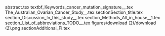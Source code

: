 abstract.tex
textbf_Keywords_cancer_mutation_signature__.tex
The_Australian_Ovarian_Cancer_Study__.tex
sectionSection_title.tex
section_Discussion_In_this_study__.tex
section_Methods_All_in_house__1.tex
section_List_of_abbreviations_TODO__.tex
figures/download (2)/download (2).png
sectionAdditional_Fi.tex
